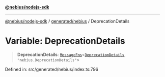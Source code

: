[**@nebius/nodejs-sdk**](../../../README.md)

---

[@nebius/nodejs-sdk](../../../README.md) / [generated/nebius](../README.md) / DeprecationDetails

# Variable: DeprecationDetails

> **DeprecationDetails**: [`MessageFns`](../../../runtime/protos/core/interfaces/MessageFns.md)\<[`DeprecationDetails`](../interfaces/DeprecationDetails.md), `"nebius.DeprecationDetails"`\>

Defined in: src/generated/nebius/index.ts:796
